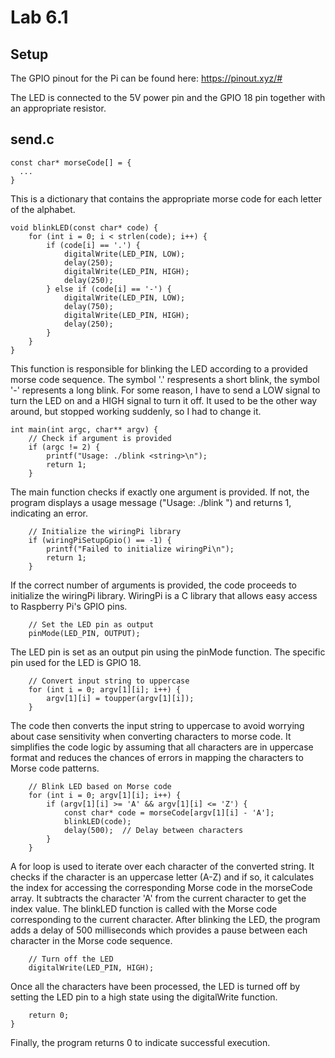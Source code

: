 # Lab 6.1

## Setup

The GPIO pinout for the Pi can be found here: https://pinout.xyz/#

The LED is connected to the 5V power pin and the GPIO 18 pin together with an appropriate resistor.

## send.c

```
const char* morseCode[] = {
  ...
}
```
This is a dictionary that contains the appropriate morse code for each letter of the alphabet.

```
void blinkLED(const char* code) {
    for (int i = 0; i < strlen(code); i++) {
        if (code[i] == '.') {
            digitalWrite(LED_PIN, LOW);
            delay(250);
            digitalWrite(LED_PIN, HIGH);
            delay(250);
        } else if (code[i] == '-') {
            digitalWrite(LED_PIN, LOW);
            delay(750);
            digitalWrite(LED_PIN, HIGH);
            delay(250);
        }
    }
}
```
This function is responsible for blinking the LED according to a provided morse code sequence. The symbol '.' respresents a short blink, the symbol '-' represents a long blink. For some reason, I have to send a LOW signal to turn the LED on and a HIGH signal to turn it off. It used to be the other way around, but stopped working suddenly, so I had to change it.

```
int main(int argc, char** argv) {
    // Check if argument is provided
    if (argc != 2) {
        printf("Usage: ./blink <string>\n");
        return 1;
    }
```
The main function checks if exactly one argument is provided. If not, the program displays a usage message ("Usage: ./blink <string>") and returns 1, indicating an error.
```
    // Initialize the wiringPi library
    if (wiringPiSetupGpio() == -1) {
        printf("Failed to initialize wiringPi\n");
        return 1;
    }
```
If the correct number of arguments is provided, the code proceeds to initialize the wiringPi library. WiringPi is a C library that allows easy access to Raspberry Pi's GPIO pins.
```
    // Set the LED pin as output
    pinMode(LED_PIN, OUTPUT);
```
The LED pin is set as an output pin using the pinMode function. The specific pin used for the LED is GPIO 18.
```
    // Convert input string to uppercase
    for (int i = 0; argv[1][i]; i++) {
        argv[1][i] = toupper(argv[1][i]);
    }
```
The code then converts the input string to uppercase to avoid worrying about case sensitivity when converting characters to morse code. It simplifies the code logic by assuming that all characters are in uppercase format and reduces the chances of errors in mapping the characters to Morse code patterns.
```
    // Blink LED based on Morse code
    for (int i = 0; argv[1][i]; i++) {
        if (argv[1][i] >= 'A' && argv[1][i] <= 'Z') {
            const char* code = morseCode[argv[1][i] - 'A'];
            blinkLED(code);
            delay(500);  // Delay between characters
        }
    }
```
A for loop is used to iterate over each character of the converted string. It checks if the character is an uppercase letter (A-Z) and if so, it calculates the index for accessing the corresponding Morse code in the morseCode array. It subtracts the character 'A' from the current character to get the index value. The blinkLED function is called with the Morse code corresponding to the current character. After blinking the LED, the program adds a delay of 500 milliseconds which provides a pause between each character in the Morse code sequence.
```
    // Turn off the LED
    digitalWrite(LED_PIN, HIGH);
```
Once all the characters have been processed, the LED is turned off by setting the LED pin to a high state using the digitalWrite function.
```
    return 0;
}
```
Finally, the program returns 0 to indicate successful execution.
